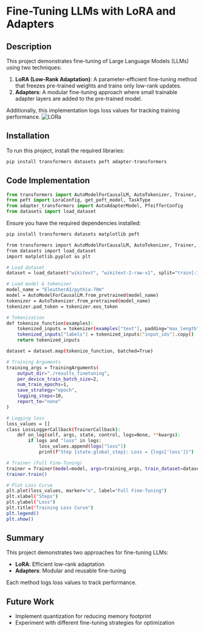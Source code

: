 # Fine-Tuning LLMs with LoRA and Adapters

## Description
This project demonstrates fine-tuning of Large Language Models (LLMs) using two techniques:
1. **LoRA (Low-Rank Adaptation)**: A parameter-efficient fine-tuning method that freezes pre-trained weights and trains only low-rank updates.
2. **Adapters**: A modular fine-tuning approach where small trainable adapter layers are added to the pre-trained model.

Additionally, this implementation logs loss values for tracking training performance.
![LORa](https://github.com/user-attachments/assets/0ca86e60-6dc8-459c-aaae-24354319881c)

## Installation
To run this project, install the required libraries:
```bash
pip install transformers datasets peft adapter-transformers
```

## Code Implementation

```python
from transformers import AutoModelForCausalLM, AutoTokenizer, Trainer, TrainingArguments, TrainerCallback
from peft import LoraConfig, get_peft_model, TaskType
from adapter_transformers import AutoAdapterModel, PfeifferConfig
from datasets import load_dataset
```
  
Ensure you have the required dependencies installed:  
```bash
pip install transformers datasets matplotlib peft

from transformers import AutoModelForCausalLM, AutoTokenizer, Trainer, TrainingArguments, TrainerCallback
from datasets import load_dataset
import matplotlib.pyplot as plt

# Load dataset
dataset = load_dataset("wikitext", "wikitext-2-raw-v1", split="train[:1%]")

# Load model & tokenizer
model_name = "EleutherAI/pythia-70m"
model = AutoModelForCausalLM.from_pretrained(model_name)
tokenizer = AutoTokenizer.from_pretrained(model_name)
tokenizer.pad_token = tokenizer.eos_token

# Tokenization
def tokenize_function(examples):
    tokenized_inputs = tokenizer(examples["text"], padding="max_length", truncation=True, max_length=128)
    tokenized_inputs["labels"] = tokenized_inputs["input_ids"].copy()
    return tokenized_inputs

dataset = dataset.map(tokenize_function, batched=True)

# Training Arguments
training_args = TrainingArguments(
    output_dir="./results_finetuning",
    per_device_train_batch_size=2,
    num_train_epochs=1,
    save_strategy="epoch",
    logging_steps=10,
    report_to="none"
)

# Logging loss
loss_values = []
class LossLoggerCallback(TrainerCallback):
    def on_log(self, args, state, control, logs=None, **kwargs):
        if logs and "loss" in logs:
            loss_values.append(logs["loss"])
            print(f"Step {state.global_step}: Loss = {logs['loss']}")

# Trainer (Full Fine-Tuning)
trainer = Trainer(model=model, args=training_args, train_dataset=dataset, callbacks=[LossLoggerCallback()])
trainer.train()

# Plot Loss Curve
plt.plot(loss_values, marker="o", label="Full Fine-Tuning")
plt.xlabel("Steps")
plt.ylabel("Loss")
plt.title("Training Loss Curve")
plt.legend()
plt.show()
```






## Summary
This project demonstrates two approaches for fine-tuning LLMs:
- **LoRA**: Efficient low-rank adaptation
- **Adapters**: Modular and reusable fine-tuning

Each method logs loss values to track performance.

## Future Work
- Implement quantization for reducing memory footprint
- Experiment with different fine-tuning strategies for optimization
